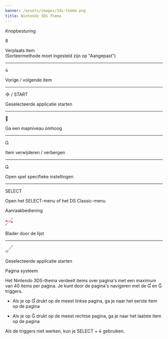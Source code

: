 ```yaml
---
banner: /assets/images/3ds-theme.png
title: Nintendo 3DS Thema
---
```


<div id="button-controls" class="section-title">Knopbesturing</div>
<div class="section-body">
    <div class="button-action-group">
        <p class="button-action button">&#xE079;</p>
        <p class="button-action-text">Verplaats item<br>(Sorteermethode moet ingesteld zijn op "Aangepast")</p>
    </div>
    <hr>
    <div class="button-action-group">
        <p class="button-action button">&#xE07E;</p>
        <p class="button-action-text">Vorige / volgende item</p>
    </div>
    <hr>
    <div class="button-action-group">
        <p class="button-action"><span class="button">&#xE000; /</span> START</p>
        <p class="button-action-text">Geselecteerde applicatie starten</p>
    </div>
    <hr>
    <div class="button-action-group">
        <p class="button-action button">&#xE001;</p>
        <p class="button-action-text">Ga een mapniveau omhoog</p>
    </div>
    <hr>
    <div class="button-action-group">
        <p class="button-action button">&#xE002;</p>
        <p class="button-action-text">Item verwijderen / verbergen</p>
    </div>
    <hr>
    <div class="button-action-group">
        <p class="button-action button">&#xE003;</p>
        <p class="button-action-text">Open spel specifieke instellingen</p>
    </div>
    <hr>
    <div class="button-action-group">
        <p class="button-action">SELECT</p>
        <p class="button-action-text">Open het SELECT-menu of het DS Classic-menu</p>
    </div>
</div>

<div id="touch-controls" class="section-title">Aanraakbediening</div>
<div class="section-body">
    <div class="button-action-group">
        <p class="button-action"><img src="/assets/images/left-right.png"></p>
        <p class="button-action-text">Blader door de lijst</p>
    </div>
    <hr>
    <div class="button-action-group">
        <p class="button-action"><img src="/assets/images/tap.png"></p>
        <p class="button-action-text">Geselecteerde applicatie starten</p>
    </div>
    <!-- <hr>
    <div>
        <p>
            If the Sort Method is set to "Custom", you can drag the icon up to move it.
        </p>
    </div> -->
</div>

<div id="page-system" class="section-title">Pagina systeem</div>
<div class="section-body">
    <p>
        Het Nintendo 3DS-thema verdeelt items over pagina's met een maximum van 40 items per pagina. Je kunt door de pagina's navigeren met de &#xE004; en &#xE005; triggers.
    </p>
    <ul>
        <li><p>Als je op &#xE004; drukt op de meest linkse pagina, ga je naar het eerste item op de pagina</p></li>
        <li><p>Als je op &#xE005; drukt op de meest rechtse pagina, ga je naar het laatste item op de pagina</p></li>
    </ul>
    <p>
        Als de triggers niet werken, kun je SELECT + &#xE07E; gebruiken.
    </p>
</div>

